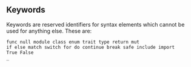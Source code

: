 ## Keywords

Keywords are reserved identifiers for syntax elements which cannot be used for
anything else. These are:

```
func null module class enum trait type return mut
if else match switch for do continue break safe include import
True False
_
```
